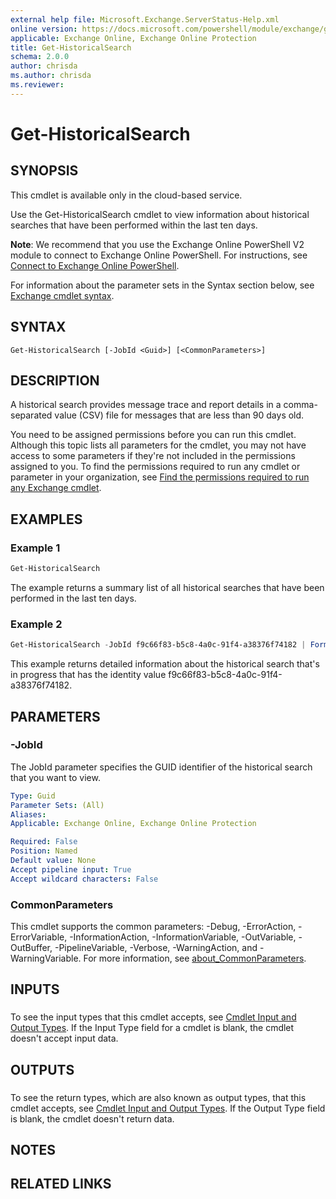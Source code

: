 ```yaml
---
external help file: Microsoft.Exchange.ServerStatus-Help.xml
online version: https://docs.microsoft.com/powershell/module/exchange/get-historicalsearch
applicable: Exchange Online, Exchange Online Protection
title: Get-HistoricalSearch
schema: 2.0.0
author: chrisda
ms.author: chrisda
ms.reviewer:
---
```


# Get-HistoricalSearch

## SYNOPSIS
This cmdlet is available only in the cloud-based service.

Use the Get-HistoricalSearch cmdlet to view information about historical searches that have been performed within the last ten days.

**Note**: We recommend that you use the Exchange Online PowerShell V2 module to connect to Exchange Online PowerShell. For instructions, see [Connect to Exchange Online PowerShell](https://docs.microsoft.com/powershell/exchange/connect-to-exchange-online-powershell).

For information about the parameter sets in the Syntax section below, see [Exchange cmdlet syntax](https://docs.microsoft.com/powershell/exchange/exchange-cmdlet-syntax).

## SYNTAX

```
Get-HistoricalSearch [-JobId <Guid>] [<CommonParameters>]
```

## DESCRIPTION
A historical search provides message trace and report details in a comma-separated value (CSV) file for messages that are less than 90 days old.

You need to be assigned permissions before you can run this cmdlet. Although this topic lists all parameters for the cmdlet, you may not have access to some parameters if they're not included in the permissions assigned to you. To find the permissions required to run any cmdlet or parameter in your organization, see [Find the permissions required to run any Exchange cmdlet](https://docs.microsoft.com/powershell/exchange/find-exchange-cmdlet-permissions).

## EXAMPLES

### Example 1
```powershell
Get-HistoricalSearch
```

The example returns a summary list of all historical searches that have been performed in the last ten days.

### Example 2
```powershell
Get-HistoricalSearch -JobId f9c66f83-b5c8-4a0c-91f4-a38376f74182 | Format-List
```

This example returns detailed information about the historical search that's in progress that has the identity value f9c66f83-b5c8-4a0c-91f4-a38376f74182.

## PARAMETERS

### -JobId
The JobId parameter specifies the GUID identifier of the historical search that you want to view.

```yaml
Type: Guid
Parameter Sets: (All)
Aliases:
Applicable: Exchange Online, Exchange Online Protection

Required: False
Position: Named
Default value: None
Accept pipeline input: True
Accept wildcard characters: False
```

### CommonParameters
This cmdlet supports the common parameters: -Debug, -ErrorAction, -ErrorVariable, -InformationAction, -InformationVariable, -OutVariable, -OutBuffer, -PipelineVariable, -Verbose, -WarningAction, and -WarningVariable. For more information, see [about_CommonParameters](https://go.microsoft.com/fwlink/p/?LinkID=113216).

## INPUTS

###  
To see the input types that this cmdlet accepts, see [Cmdlet Input and Output Types](https://go.microsoft.com/fwlink/p/?linkId=616387). If the Input Type field for a cmdlet is blank, the cmdlet doesn't accept input data.

## OUTPUTS

###  
To see the return types, which are also known as output types, that this cmdlet accepts, see [Cmdlet Input and Output Types](https://go.microsoft.com/fwlink/p/?linkId=616387). If the Output Type field is blank, the cmdlet doesn't return data.

## NOTES

## RELATED LINKS
